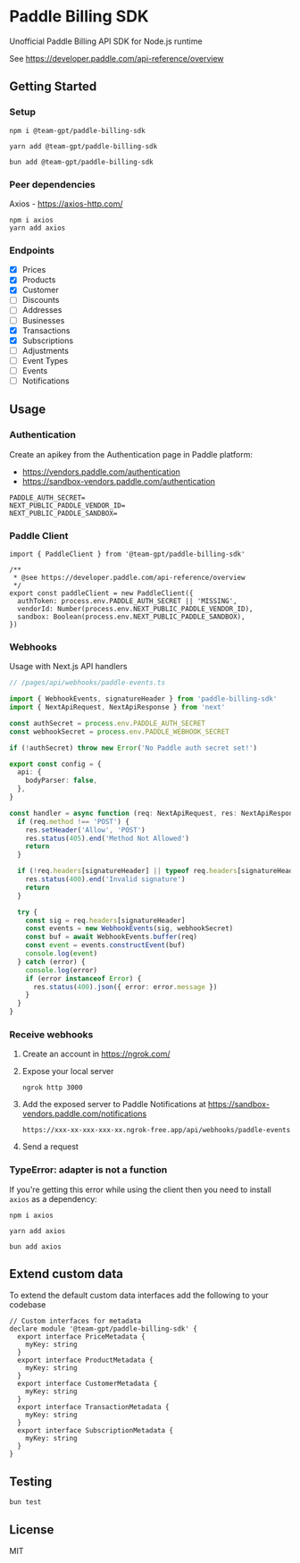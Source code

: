 # Paddle Billing SDK

Unofficial Paddle Billing API SDK for Node.js runtime

See <https://developer.paddle.com/api-reference/overview>

## Getting Started

### Setup

```shell
npm i @team-gpt/paddle-billing-sdk
```

```shell
yarn add @team-gpt/paddle-billing-sdk
```

```shell
bun add @team-gpt/paddle-billing-sdk
```

### Peer dependencies

Axios - <https://axios-http.com/>

```shell
npm i axios
yarn add axios
```

### Endpoints

- [x] Prices
- [x] Products
- [x] Customer
- [ ] Discounts
- [ ] Addresses
- [ ] Businesses
- [x] Transactions
- [x] Subscriptions
- [ ] Adjustments
- [ ] Event Types
- [ ] Events
- [ ] Notifications

## Usage

### Authentication

Create an apikey from the Authentication page in Paddle platform:

- <https://vendors.paddle.com/authentication>
- <https://sandbox-vendors.paddle.com/authentication>

```environment
PADDLE_AUTH_SECRET=
NEXT_PUBLIC_PADDLE_VENDOR_ID=
NEXT_PUBLIC_PADDLE_SANDBOX=
```

### Paddle Client

```tsx
import { PaddleClient } from '@team-gpt/paddle-billing-sdk'

/**
 * @see https://developer.paddle.com/api-reference/overview
 */
export const paddleClient = new PaddleClient({
  authToken: process.env.PADDLE_AUTH_SECRET || 'MISSING',
  vendorId: Number(process.env.NEXT_PUBLIC_PADDLE_VENDOR_ID),
  sandbox: Boolean(process.env.NEXT_PUBLIC_PADDLE_SANDBOX),
})
```

### Webhooks

Usage with Next.js API handlers

```ts
// /pages/api/webhooks/paddle-events.ts

import { WebhookEvents, signatureHeader } from 'paddle-billing-sdk'
import { NextApiRequest, NextApiResponse } from 'next'

const authSecret = process.env.PADDLE_AUTH_SECRET
const webhookSecret = process.env.PADDLE_WEBHOOK_SECRET

if (!authSecret) throw new Error('No Paddle auth secret set!')

export const config = {
  api: {
    bodyParser: false,
  },
}

const handler = async function (req: NextApiRequest, res: NextApiResponse) {
  if (req.method !== 'POST') {
    res.setHeader('Allow', 'POST')
    res.status(405).end('Method Not Allowed')
    return
  }

  if (!req.headers[signatureHeader] || typeof req.headers[signatureHeader] !== 'string') {
    res.status(400).end('Invalid signature')
    return
  }

  try {
    const sig = req.headers[signatureHeader]
    const events = new WebhookEvents(sig, webhookSecret)
    const buf = await WebhookEvents.buffer(req)
    const event = events.constructEvent(buf)
    console.log(event)
  } catch (error) {
    console.log(error)
    if (error instanceof Error) {
      res.status(400).json({ error: error.message })
    }
  }
}
```

### Receive webhooks

1. Create an account in <https://ngrok.com/>
2. Expose your local server

   ```shell
   ngrok http 3000
   ```

3. Add the exposed server to Paddle Notifications at <https://sandbox-vendors.paddle.com/notifications>

   ```shell
   https://xxx-xx-xxx-xxx-xx.ngrok-free.app/api/webhooks/paddle-events
   ```

4. Send a request

### TypeError: adapter is not a function

If you're getting this error while using the client then you need to install `axios` as a dependency:

```shell
npm i axios
```

```shell
yarn add axios
```

```shell
bun add axios
```

## Extend custom data

To extend the default custom data interfaces add the following to your codebase

```tsx
// Custom interfaces for metadata
declare module '@team-gpt/paddle-billing-sdk' {
  export interface PriceMetadata {
    myKey: string
  }
  export interface ProductMetadata {
    myKey: string
  }
  export interface CustomerMetadata {
    myKey: string
  }
  export interface TransactionMetadata {
    myKey: string
  }
  export interface SubscriptionMetadata {
    myKey: string
  }
}
```

## Testing

```shell
bun test
```

## License

MIT

